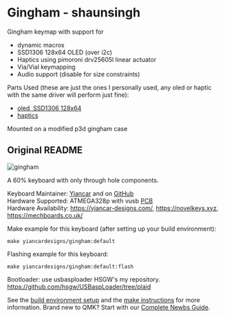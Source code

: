 # Gingham - shaunsingh

Gingham keymap with support for 
 - dynamic macros
 - SSD1306 128x64 OLED (over i2c)
 - Haptics using pimoroni drv25605l linear actuator
 - Via/Vial keymapping
 - Audio support (disable for size constraints)

 Parts Used (these are just the ones I personally used, any oled or haptic with the same driver will perform just fine):
- [oled, SSD1306 128x64](https://www.amazon.com/Monochrome-Display-Compatible-Leonardo-FireBettle-M0/dp/B087PCKMWB/ref=sr_1_18?crid=3CGBNC91Z2L3J&keywords=SSD1306%2B128x64%2Bpixel%2BOLED%2BDisplays&qid=1665790081&sprefix=ssd1306%2B128x64%2Bpixel%2Boled%2Bdisplays%2Caps%2C83&sr=8-18&th=1)
- [haptics](https://shop.pimoroni.com/products/drv2605l-linear-actuator-haptic-breakout?variant=27859486867539)

Mounted on a modified p3d gingham case

## Original README

![gingham](https://yiancar-designs.com/wp-content/uploads/2019/06/IMG_20190625_233619.jpg)

A 60% keyboard with only through hole components.   

Keyboard Maintainer: [Yiancar](http://yiancar-designs.com/) and on [GitHub](https://github.com/yiancar)  
Hardware Supported: ATMEGA328p with vusb [PCB](https://github.com/yiancar/gingham_pcb)  
Hardware Availability: https://yiancar-designs.com/, https://novelkeys.xyz, https://mechboards.co.uk/  

Make example for this keyboard (after setting up your build environment):

    make yiancardesigns/gingham:default

Flashing example for this keyboard:

    make yiancardesigns/gingham:default:flash

Bootloader:
use usbasploader HSGW's my repository.
https://github.com/hsgw/USBaspLoader/tree/plaid

See the [build environment setup](https://docs.qmk.fm/#/getting_started_build_tools) and the [make instructions](https://docs.qmk.fm/#/getting_started_make_guide) for more information. Brand new to QMK? Start with our [Complete Newbs Guide](https://docs.qmk.fm/#/newbs).
